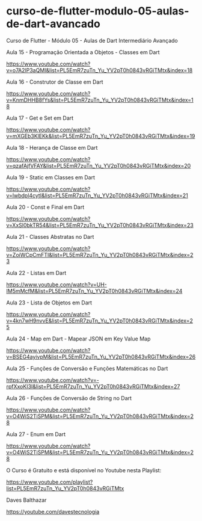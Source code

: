 # curso-de-flutter-modulo-05-aulas-de-dart-avancado
Curso de Flutter - Módulo 05 - Aulas de Dart Intermediário Avançado


Aula 15 - Programação Orientada a Objetos - Classes em Dart

https://www.youtube.com/watch?v=o7A2lP3aQMI&list=PL5EmR7zuTn_Yu_YV2pT0h0843vRGiTMtx&index=18


Aula 16 - Construtor de Classe em Dart

https://www.youtube.com/watch?v=KnmDHHB8fYs&list=PL5EmR7zuTn_Yu_YV2pT0h0843vRGiTMtx&index=18


Aula 17 - Get e Set em Dart

https://www.youtube.com/watch?v=mXGEb3KlEKk&list=PL5EmR7zuTn_Yu_YV2pT0h0843vRGiTMtx&index=19


Aula 18 - Herança de Classe em Dart

https://www.youtube.com/watch?v=qzafAjfVFAY&list=PL5EmR7zuTn_Yu_YV2pT0h0843vRGiTMtx&index=20


Aula 19 - Static em Classes em Dart

https://www.youtube.com/watch?v=lwbdpl4cytI&list=PL5EmR7zuTn_Yu_YV2pT0h0843vRGiTMtx&index=21


Aula 20 - Const e Final em Dart

https://www.youtube.com/watch?v=XxSl0bkTR54&list=PL5EmR7zuTn_Yu_YV2pT0h0843vRGiTMtx&index=23


Aula 21 - Classes Abstratas no Dart

https://www.youtube.com/watch?v=ZoiWCpCmFTI&list=PL5EmR7zuTn_Yu_YV2pT0h0843vRGiTMtx&index=23


Aula 22 - Listas em Dart

https://www.youtube.com/watch?v=UH-IM5mMcfM&list=PL5EmR7zuTn_Yu_YV2pT0h0843vRGiTMtx&index=24


Aula 23 - Lista de Objetos em Dart

https://www.youtube.com/watch?v=4kn7wH9nvvE&list=PL5EmR7zuTn_Yu_YV2pT0h0843vRGiTMtx&index=25


Aula 24 - Map em Dart - Mapear JSON em Key Value Map

https://www.youtube.com/watch?v=BSEG4ayivpM&list=PL5EmR7zuTn_Yu_YV2pT0h0843vRGiTMtx&index=26


Aula 25 - Funções de Conversão e Funções Matemáticas no Dart

https://www.youtube.com/watch?v=-rpfXxoKI3I&list=PL5EmR7zuTn_Yu_YV2pT0h0843vRGiTMtx&index=27


Aula 26 - Funções de Conversão de String no Dart

https://www.youtube.com/watch?v=O4WiS2TiSPM&list=PL5EmR7zuTn_Yu_YV2pT0h0843vRGiTMtx&index=28


Aula 27 - Enum em Dart

https://www.youtube.com/watch?v=O4WiS2TiSPM&list=PL5EmR7zuTn_Yu_YV2pT0h0843vRGiTMtx&index=28


O Curso é Gratuito e está disponível no Youtube nesta Playlist:

https://www.youtube.com/playlist?list=PL5EmR7zuTn_Yu_YV2pT0h0843vRGiTMtx

Daves Balthazar 

https://youtube.com/davestecnologia